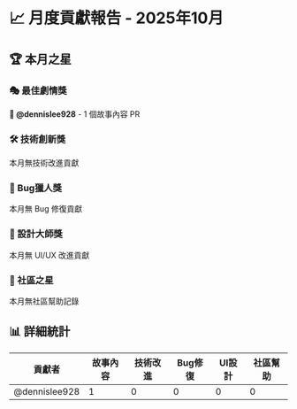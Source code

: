 
# 📈 月度貢獻報告 - 2025年10月

## 🏆 本月之星

### 🎭 最佳劇情獎
**🥇 @dennislee928** - 1 個故事內容 PR

### 🛠️ 技術創新獎
本月無技術改進貢獻

### 🐛 Bug獵人獎
本月無 Bug 修復貢獻

### 🎨 設計大師獎
本月無 UI/UX 改進貢獻

### 🌟 社區之星
本月無社區幫助記錄

## 📊 詳細統計

| 貢獻者 | 故事內容 | 技術改進 | Bug修復 | UI設計 | 社區幫助 |
|--------|----------|----------|---------|--------|----------|
| @dennislee928 | 1 | 0 | 0 | 0 | 0 |
